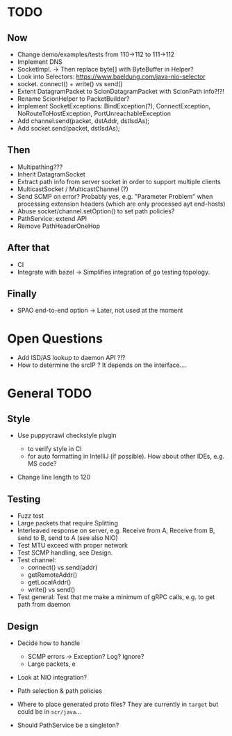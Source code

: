# TODO

## Now
- Change demo/examples/tests from 110->112 to 111->112
- Implement DNS
- SocketImpl. -> Then replace byte[] with ByteBuffer in Helper? 
- Look into Selectors:  https://www.baeldung.com/java-nio-selector
- socket. connect() + write() vs send()
- Extent DatagramPacket to ScionDatagramPacket with ScionPath info?!?!
- Rename ScionHelper to PacketBuilder?
- Implement SocketExceptions: 
  BindException(?), ConnectException, NoRouteToHostException, PortUnreachableException
- Add channel.send(packet, dstAddr, dstIsdAs); 
- Add socket.send(packet, dstIsdAs);

## Then

- Multipathing???
- Inherit DatagramSocket 
- Extract path info from server socket in order to support multiple clients
- MulticastSocket / MulticastChannel (?)
- Send SCMP on error? Probably yes, e.g. "Parameter Problem" when processing
  extension headers (which are only processed ayt end-hosts)
- Abuse socket/channel.setOption() to set path policies?
- PathService: extend API
- Remove PathHeaderOneHop

## After that
- CI
- Integrate with bazel -> Simplifies integration of go testing topology.

## Finally

- SPAO end-to-end option -> Later, not used at the moment


# Open Questions

- Add ISD/AS lookup to daemon API ?!?
- How to determine the srcIP ? It depends on the interface....


# General TODO

## Style

- Use puppycrawl checkstyle plugin
  - to verify style in CI
  - for auto formatting in IntelliJ (if possible). How about other IDEs, e.g. MS code?

- Change line length to 120 




## Testing
- Fuzz test
- Large packets that require Splitting
- Interleaved response on server, e.g. Receive from A, Receive from B, send to B, send to A (see also NIO)
- Test MTU exceed with proper network
- Test SCMP handling, see Design.
- Test channel: 
  - connect() vs send(addr)
  - getRemoteAddr()
  - getLocalAddr()
  - write() vs send()
- Test general: Test that me make a minimum of gRPC calls, e.g. to get path from daemon 


## Design
- Decide how to handle 
  - SCMP errors -> Exception? Log? Ignore?
  - Large packets, e 
- Look at NIO integration?
- Path selection & path policies

- Where to place generated proto files? They are currently in `target` but could be in `scr/java`...
- Should PathService be a singleton?
